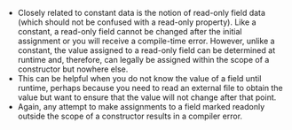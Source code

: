 - Closely related to constant data is the notion of read-only field data (which should not be confused with a read-only property). Like a constant, a read-only field cannot be changed after the initial assignment or you will receive a compile-time error. However, unlike a constant, the value assigned to a read-only field can be determined at runtime and, therefore, can legally be assigned within the scope of a constructor but nowhere else.  
- This can be helpful when you do not know the value of a field until runtime, perhaps because you need to read an external file to obtain the value but want to ensure that the value will not change after that point.
- Again, any attempt to make assignments to a field marked readonly outside the scope of a constructor results in a compiler error.